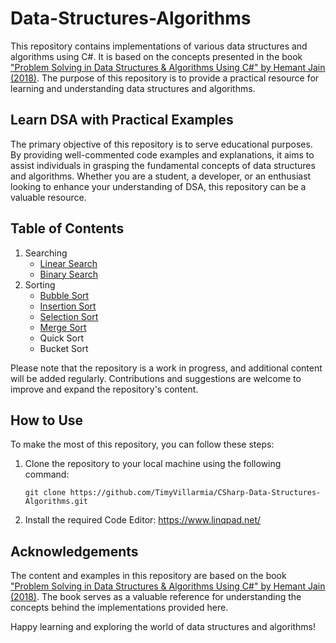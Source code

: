 # Data-Structures-Algorithms

This repository contains implementations of various data structures and algorithms using C#. It is based on the concepts presented in the book ["Problem Solving in Data Structures & Algorithms Using C#" by Hemant Jain (2018)](https://drive.google.com/file/d/1dB-ORxSVQVJe85bVUc27H8t_3qAKpu7L/view?usp=drive_link). The purpose of this repository is to provide a practical resource for learning and understanding data structures and algorithms.

## Learn DSA with Practical Examples

The primary objective of this repository is to serve educational purposes. By providing well-commented code examples and explanations, it aims to assist individuals in grasping the fundamental concepts of data structures and algorithms. Whether you are a student, a developer, or an enthusiast looking to enhance your understanding of DSA, this repository can be a valuable resource.

## Table of Contents

1. Searching
   * [Linear Search](/SearchAlgorithm/LinearSearch.linq)
   * [Binary Search](/SearchAlgorithm/BinarySearch.linq)
3. Sorting
   * [Bubble Sort](/SortAlgorithm/BubbleSort.linq)
   * [Insertion Sort](/SortAlgorithm/InsertionSort.linq)
   * [Selection Sort](/SortAlgorithm/SelectionSort.linq)
   * [Merge Sort](/SortAlgorithm/MergeSort.linq)
   * Quick Sort
   * Bucket Sort

Please note that the repository is a work in progress, and additional content will be added regularly. Contributions and suggestions are welcome to improve and expand the repository's content.
## How to Use

To make the most of this repository, you can follow these steps:

1. Clone the repository to your local machine using the following command:

   ```
   git clone https://github.com/TimyVillarmia/CSharp-Data-Structures-Algorithms.git
   ```
2. Install the required Code Editor: https://www.linqpad.net/

## Acknowledgements

The content and examples in this repository are based on the book ["Problem Solving in Data Structures & Algorithms Using C#" by Hemant Jain (2018)](https://drive.google.com/file/d/1dB-ORxSVQVJe85bVUc27H8t_3qAKpu7L/view?usp=drive_link). The book serves as a valuable reference for understanding the concepts behind the implementations provided here.

Happy learning and exploring the world of data structures and algorithms!
